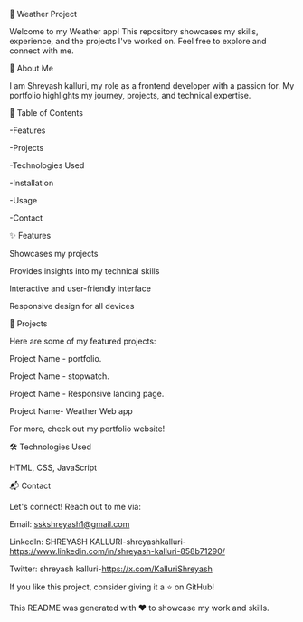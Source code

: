🌟 Weather Project

Welcome to my Weather app! This repository showcases my skills, experience, and the projects I've worked on. Feel free to explore and connect with me.

🚀 About Me

I am Shreyash kalluri,  my role as a frontend developer with a passion for. My portfolio highlights my journey, projects, and technical expertise.

📌 Table of Contents

-Features

-Projects

-Technologies Used

-Installation

-Usage

-Contact

✨ Features

Showcases my  projects

Provides insights into my technical skills

Interactive and user-friendly interface

Responsive design for all devices

💼 Projects

Here are some of my featured projects:

Project Name - portfolio.

Project Name - stopwatch.

Project Name - Responsive landing page.

Project Name- Weather Web app

For more, check out my portfolio website!

🛠️ Technologies Used

HTML, CSS, JavaScript


📬 Contact

Let's connect! Reach out to me via:

Email: sskshreyash1@gmail.com

LinkedIn: SHREYASH KALLURI-shreyashkalluri-https://www.linkedin.com/in/shreyash-kalluri-858b71290/

Twitter: shreyash kalluri-https://x.com/KalluriShreyash

If you like this project, consider giving it a ⭐ on GitHub!

This README was generated with ❤️ to showcase my work and skills.
